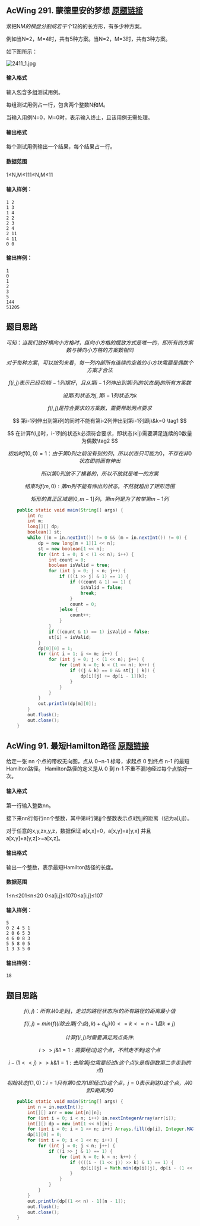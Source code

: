 ## AcWing 291. 蒙德里安的梦想   [原题链接](https://www.acwing.com/problem/content/293/)

求把N*M的棋盘分割成若干个1*2的的长方形，有多少种方案。

例如当N=2，M=4时，共有5种方案。当N=2，M=3时，共有3种方案。

如下图所示：

![2411_1.jpg](19_4dd1644c20-2411_1.jpg)

#### 输入格式

输入包含多组测试用例。

每组测试用例占一行，包含两个整数N和M。

当输入用例N=0，M=0时，表示输入终止，且该用例无需处理。

#### 输出格式

每个测试用例输出一个结果，每个结果占一行。  

#### 数据范围

1≤N,M≤111≤N,M≤11

#### 输入样例：

```
1 2
1 3
1 4
2 2
2 3
2 4
2 11
4 11
0 0
```

#### 输出样例：

```
1
0
1
2
3
5
144
51205
```

## 题目思路

$$
可知：当我们放好横向小方格时，纵向小方格的摆放方式是唯一的，即所有的方案数与横向小方格的方案数相同
$$

$$
对于每种方案，可以按列来看，每一列内部所有连续的空着的小方块需要是偶数个方案才合法
$$

$$
f(i,j)表示已经将前i-1列摆好，且从第i-1列伸出到第i列的状态是j的所有方案数
$$

$$
设第i列状态为j,第i-1列状态为k
$$

$$
f(i,j)是符合要求的方案数，需要帮助两点要求
$$

$$
第i-1列伸出到第i列的同时不能有第i-2列伸出到第i-1列即j\&k=0 \tag1
$$

$$
在计算f(i,j)时，i-1列的状态k必须符合要求，即状态(k|j)需要满足连续的0数量为偶数\tag2
$$

$$
初始时f(0,0)=1：由于第0列之前没有别的列，所以状态只可能为0，不存在非0状态即前面有伸出
$$

$$
所以第0列放不了横着的，所以不放就是唯一的方案
$$

$$
结束时f(m,0):第m列不能有伸出的状态，不然就超出了矩形范围
$$

$$
矩形的真正区域是[0,m-1]列，第m列是为了枚举第m-1列
$$

```java
    public static void main(String[] args) {
        int n;
        int m;
        long[][] dp;
        boolean[] st;
        while ((n = in.nextInt()) != 0 && (m = in.nextInt()) != 0) {
            dp = new long[m + 1][1 << n];
            st = new boolean[1 << n];
            for (int i = 0; i < (1 << n); i++) {
                int count = 0;
                boolean isValid = true;
                for (int j = 0; j < n; j++) {
                    if (((i >> j) & 1) == 1) {
                        if ((count & 1) == 1) {
                            isValid = false;
                            break;
                        }
                        count = 0;
                    }else {
                        count++;
                    }
                }
                if ((count & 1) == 1) isValid = false;
                st[i] = isValid;
            }
            dp[0][0] = 1;
            for (int i = 1; i <= m; i++) {
                for (int j = 0; j < (1 << n); j++) {
                    for (int k = 0; k < (1 << n); k++) {
                        if ((j & k) == 0 && st[j | k]) {
                            dp[i][j] += dp[i - 1][k];
                        }
                    }
                }
            }
            out.println(dp[m][0]);
        }
        out.flush();
        out.close();
    }
```

## AcWing 91. 最短Hamilton路径   [原题链接](https://www.acwing.com/problem/content/93/)

给定一张 nn 个点的带权无向图，点从 0~n-1 标号，求起点 0 到终点 n-1 的最短Hamilton路径。 Hamilton路径的定义是从 0 到 n-1 不重不漏地经过每个点恰好一次。

#### 输入格式

第一行输入整数nn。

接下来nn行每行nn个整数，其中第ii行第jj个整数表示点ii到jj的距离（记为a[i,j]）。

对于任意的x,y,zx,y,z，数据保证 a[x,x]=0，a[x,y]=a[y,x] 并且 a[x,y]+a[y,z]>=a[x,z]。

#### 输出格式

输出一个整数，表示最短Hamilton路径的长度。

#### 数据范围

1≤n≤201≤n≤20
0≤a[i,j]≤1070≤a[i,j]≤107

#### 输入样例：

```
5
0 2 4 5 1
2 0 6 5 3
4 6 0 8 3
5 5 8 0 5
1 3 3 5 0
```

#### 输出样例：

```
18
```

## 题目思路

$$
f(i,j)：所有从0走到j，走过的路径状态为i的所有路径的距离最小值
$$

$$
f(i,j)=min(f((i除去第j个点),k)+d_{kj})(0<=k<=n-1且k\neq j)
$$

$$
计算f(i,j)时需要满足两点条件:
$$

$$
i>>j\&1=1:需要经过j这个点，不然走不到j这个点
$$

$$
i-(1<<j)>>k\&1=1:去除第j位需要经过k这个点(k是指倒数第二步走到的点)
$$

$$
初始状态f(1,0)：i=1只有第0位为1即经过0这个点，j=0表示到达0这个点，从0到0距离为0
$$

```java
    public static void main(String[] args) {
        int n = in.nextInt();
        int[][] arr = new int[n][n];
        for (int i = 0; i < n; i++) in.nextIntegerArray(arr[i]);
        int[][] dp = new int[1 << n][n];
        for (int i = 0; i < 1 << n; i++) Arrays.fill(dp[i], Integer.MAX_VALUE / 2);
        dp[1][0] = 0;
        for (int i = 0; i < 1 << n; i++) {
            for (int j = 0; j < n; j++) {
                if ((i >> j & 1) == 1) {
                    for (int k = 0; k < n; k++) {
                        if ((((i - (1 << j)) >> k) & 1) == 1) {
                            dp[i][j] = Math.min(dp[i][j], dp[i - (1 << j)][k] + arr[k][j]);
                        }
                    }
                }
            }
        }
        out.println(dp[(1 << n) - 1][n - 1]);
        out.flush();
        out.close();
    }
```


